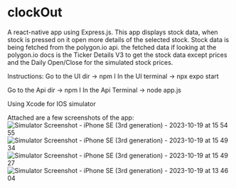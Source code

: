 # clockOut
A react-native app using Express.js. 
This app displays stock data, when stock is pressed on it open more details of the selected stock. 
Stock data is being fetched from the polygon.io api. 
the fetched data if looking at the polygon.io docs is the Ticker Details V3 to get the stock data except prices and the Daily Open/Close for the simulated stock prices. 


Instructions:
Go to the UI dir ->  npm I
In the UI terminal -> npx expo start


Go to the Api dir -> npm I
In the Api Terminal -> node app.js



Using Xcode for IOS simulator

Attached are a few screenshots of the app:
![Simulator Screenshot - iPhone SE (3rd generation) - 2023-10-19 at 15 54 55](https://github.com/Cmolerov/clockoutproject/assets/68914791/150cd978-4360-4d77-b7a5-94bc3fd54125)
![Simulator Screenshot - iPhone SE (3rd generation) - 2023-10-19 at 15 49 34](https://github.com/Cmolerov/clockoutproject/assets/68914791/c293f4aa-9712-4a18-89c6-5a0746cdfc7c)
![Simulator Screenshot - iPhone SE (3rd generation) - 2023-10-19 at 15 49 27](https://github.com/Cmolerov/clockoutproject/assets/68914791/43d9ceda-3893-46ff-a266-30731c38b57d)
![Simulator Screenshot - iPhone SE (3rd generation) - 2023-10-19 at 13 46 04](https://github.com/Cmolerov/clockoutproject/assets/68914791/22e59429-19ed-429c-8e60-ba56cba55354)
